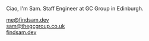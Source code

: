 Ciao, I'm Sam. Staff Engineer at GC Group in Edinburgh.

me@findsam.dev\
sam@thegcgroup.co.uk\
[findsam.dev](https://findsam.dev)
